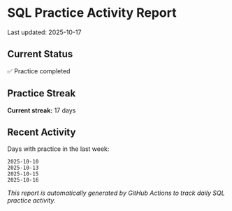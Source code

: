 # SQL Practice Activity Report

Last updated: 2025-10-17

## Current Status

✅ Practice completed

## Practice Streak

**Current streak:** 17 days

## Recent Activity

Days with practice in the last week:

```
2025-10-10
2025-10-13
2025-10-15
2025-10-16
```

*This report is automatically generated by GitHub Actions to track daily SQL practice activity.*
